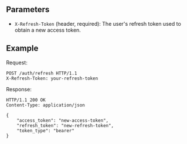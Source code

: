 ## Parameters

- `X-Refresh-Token` (header, required): The user's refresh token used to obtain a new access token.

## Example

Request:

```http
POST /auth/refresh HTTP/1.1
X-Refresh-Token: your-refresh-token
```

Response:

```http
HTTP/1.1 200 OK
Content-Type: application/json

{ 
    "access_token": "new-access-token", 
    "refresh_token": "new-refresh-token", 
    "token_type": "bearer" 
}
```